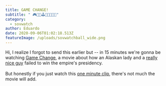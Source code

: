 ```yaml
---
title: GAME CHANGE!
subtitle: " 🎮🎲🏏🕹️🏐🎱🏉🏐👾"
category:
  - sovwatch
author: Eduardo
date: 2020-09-06T01:02:18.513Z
featureImage: /uploads/sovwatchball_wide.png
---
```

Hi, I realize I forgot to send this earlier but -- in 15 minutes we're gonna be watching [Game Change](https://en.wikipedia.org/wiki/Game_Change_(film)), a movie about how an Alaskan lady and a [really nice guy](https://www.youtube.com/watch?v=OdKEbyNYbFU) failed to win the empire's presidency.\
\
But honestly if you just watch this [one minute clip](https://www.youtube.com/watch?v=jrnRU3ocIH4&t=2s), there's not much the movie will add.